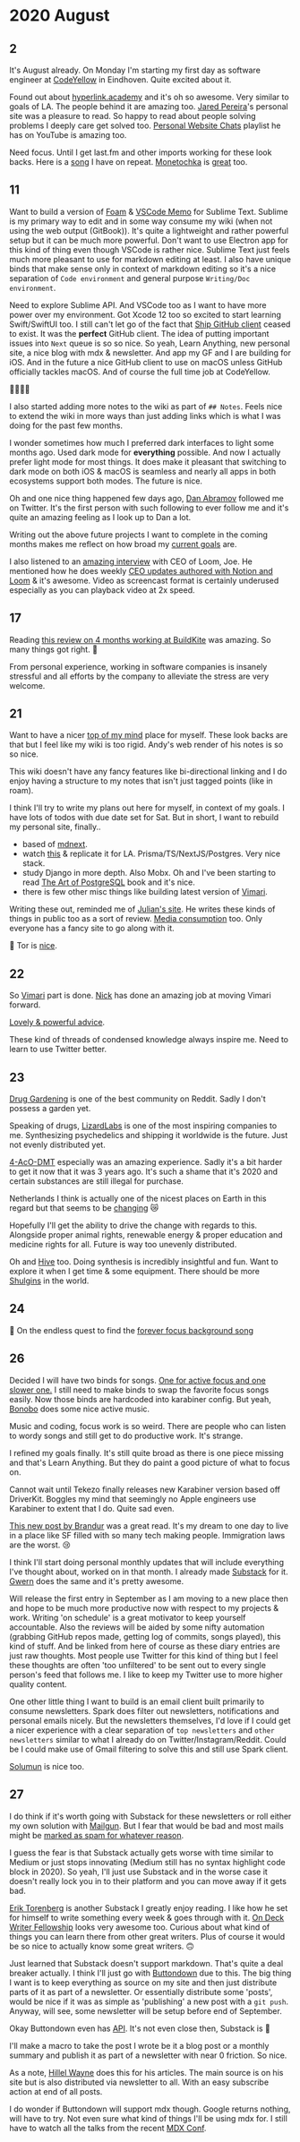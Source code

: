# 2020 August

## 2

It's August already. On Monday I'm starting my first day as software engineer at [CodeYellow](https://www.codeyellow.nl) in Eindhoven. Quite excited about it.

Found out about [hyperlink.academy](https://hyperlink.academy/) and it's oh so awesome. Very similar to goals of LA. The people behind it are amazing too. [Jared Pereira](https://awarm.space/)'s personal site was a pleasure to read. So happy to read about people solving problems I deeply care get solved too. [Personal Website Chats](https://www.youtube.com/playlist?list=PLEXbN99LY3OCarUeXcxWeZzOelXQvVdAA) playlist he has on YouTube is amazing too.

Need focus. Until I get last.fm and other imports working for these look backs. Here is a [song](https://open.spotify.com/track/2KjPs5Tm2gammU8qCRcMLJ?si=YcfspKnDRqGZIE5euriDVg) I have on repeat. [Monetochka](https://open.spotify.com/artist/0yp6xP5xe1qarfugfTixOK?si=18Xqy58aTbqX4XVtOtaHqw) is [great](https://medium.com/@ezhikov/monetochka-622a86e91bd2) too.

## 11

Want to build a version of [Foam](https://jevakallio.github.io/notes/foam-one-month-in) & [VSCode Memo](https://github.com/svsool/vscode-memo) for Sublime Text. Sublime is my primary way to edit and in some way consume my wiki (when not using the web output (GitBook)). It's quite a lightweight and rather powerful setup but it can be much more powerful. Don't want to use Electron app for this kind of thing even though VSCode is rather nice. Sublime Text just feels much more pleasant to use for markdown editing at least. I also have unique binds that make sense only in context of markdown editing so it's a nice separation of `Code environment` and general purpose `Writing/Doc environment`.

Need to explore Sublime API. And VSCode too as I want to have more power over my environment. Got Xcode 12 too so excited to start learning Swift/SwiftUI too. I still can't let go of the fact that [Ship GitHub client](https://www.realartists.com/blog/ship-20.html) ceased to exist. It was the **perfect** GitHub client. The idea of putting important issues into `Next` queue is so so nice. So yeah, Learn Anything, new personal site, a nice blog with mdx & newsletter. And app my GF and I are building for iOS. And in the future a nice GitHub client to use on macOS unless GitHub officially tackles macOS. And of course the full time job at CodeYellow.

👨‍💻👩‍💻

I also started adding more notes to the wiki as part of `## Notes`. Feels nice to extend the wiki in more ways than just adding links which is what I was doing for the past few months.

I wonder sometimes how much I preferred dark interfaces to light some months ago. Used dark mode for **everything** possible. And now I actually prefer light mode for most things. It does make it pleasant that switching to dark mode on both iOS & macOS is seamless and nearly all apps in both ecosystems support both modes. The future is nice.

Oh and one nice thing happened few days ago, [Dan Abramov](https://twitter.com/dan_abramov) followed me on Twitter. It's the first person with such following to ever follow me and it's quite an amazing feeling as I look up to Dan a lot.

Writing out the above future projects I want to complete in the coming months makes me reflect on how broad my [current goals](../../focusing/goals.md) are.

I also listened to an [amazing interview](https://overcast.fm/+OozP23MDM) with CEO of Loom, Joe. He mentioned how he does weekly [CEO updates authored with Notion and Loom](https://twitter.com/yoyo_thomas/status/1258446807597645824) & it's awesome. Video as screencast format is certainly underused especially as you can playback video at 2x speed.

## 17

Reading [this review on 4 months working at BuildKite](https://juanitofatas.com/4-month-buildkite) was amazing. So many things got right. 🌈

From personal experience, working in software companies is insanely stressful and all efforts by the company to alleviate the stress are very welcome.

## 21

Want to have a nicer [top of my mind](https://notes.andymatuschak.org/%C2%A7What%E2%80%99s_top_of_mind) place for myself. These look backs are that but I feel like my wiki is too rigid. Andy's web render of his notes is so so nice.

This wiki doesn't have any fancy features like bi-directional linking and I do enjoy having a structure to my notes that isn't just tagged points (like in roam).

I think I'll try to write my plans out here for myself, in context of my goals. I have lots of todos with due date set for Sat. But in short, I want to rebuild my personal site, finally..

- based of [mdnext](https://github.com/domitriusclark/mdnext).
- watch [this](https://www.youtube.com/watch?v=I6ypD7qv3Z8) & replicate it for LA. Prisma/TS/NextJS/Postgres. Very nice stack.
- study Django in more depth. Also Mobx. Oh and I've been starting to read [The Art of PostgreSQL](https://theartofpostgresql.com/) book and it's nice.
- there is few other misc things like building latest version of [Vimari](https://github.com/nbelzer/vimari).

Writing these out, reminded me of [Julian's site](https://julian.digital/2020/07/12/a-mid-year-check-in-on-my-2020-goals/). He writes these kinds of things in public too as a sort of review. [Media consumption](https://julian.digital/2020/08/02/media-consumption-jul-2020/) too. Only everyone has a fancy site to go along with it.

🎼 Tor is [nice](https://open.spotify.com/track/7vYO7MSeKpjD6y7WscPN3c?si=m09s3fOrSy6lkHwpdug57w).

## 22

So [Vimari](https://twitter.com/nikitavoloboev/status/1297127939767775232) part is done. [Nick](https://nickbelzer.me) has done an amazing job at moving Vimari forward.

[Lovely & powerful advice](https://twitter.com/adamwathan/status/1296447318074568704).

These kind of threads of condensed knowledge always inspire me. Need to learn to use Twitter better.

## 23

[Drug Gardening](https://www.reddit.com/r/druggardening/) is one of the best community on Reddit. Sadly I don't possess a garden yet.

Speaking of drugs, [LizardLabs](https://lizardlabs.eu/) is one of the most inspiring companies to me. Synthesizing psychedelics and shipping it worldwide is the future. Just not evenly distributed yet.

[4-AcO-DMT](https://psychonautwiki.org/wiki/4-AcO-DMT) especially was an amazing experience. Sadly it's a bit harder to get it now that it was 3 years ago. It's such a shame that it's 2020 and certain substances are still illegal for purchase.

Netherlands I think is actually one of the nicest places on Earth in this regard but that seems to be [changing](https://www.reddit.com/r/researchchemicals/comments/ietad5/must_have_chems_before_netherlands_rc_ban/) 😿

Hopefully I'll get the ability to drive the change with regards to this. Alongside proper animal rights, renewable energy & proper education and medicine rights for all. Future is way too unevenly distributed.

Oh and [Hive](https://www.reddit.com/r/TheeHive/) too. Doing synthesis is incredibly insightful and fun. Want to explore it when I get time & some equipment. There should be more [Shulgins](https://en.wikipedia.org/wiki/Alexander_Shulgin) in the world.

## 24

🎼 On the endless quest to find the [forever focus background song](https://open.spotify.com/track/5iZJK7w5mgHwOC8Sjs3eaT?si=ULFGIC7AR2KsaBKx7N_eNQ)

## 26

Decided I will have two binds for songs. [One for active focus and one slower one.](https://github.com/nikitavoloboev/dotfiles/commit/1cd57e2ccc199763f9a30bbd1d463c5b875fe48f) I still need to make binds to swap the favorite focus songs easily. Now those binds are hardcoded into karabiner config. But yeah, [Bonobo](https://open.spotify.com/track/6vgr2cK1a1OXF2IQ9FE8yB?si=ipl7fbnNT8eos9YlUTEWqg) does some nice active music.

Music and coding, focus work is so weird. There are people who can listen to wordy songs and still get to do productive work. It's strange.

I refined my goals finally. It's still quite broad as there is one piece missing and that's Learn Anything. But they do paint a good picture of what to focus on.

Cannot wait until Tekezo finally releases new Karabiner version based off DriverKit. Boggles my mind that seemingly no Apple engineers use Karabiner to extent that I do. Quite sad even.

[This new post by Brandur](https://brandur.org/nanoglyphs/013-remote) was a great read. It's my dream to one day to live in a place like SF filled with so many tech making people. Immigration laws are the worst. 😢

I think I'll start doing personal monthly updates that will include everything I've thought about, worked on in that month. I already made [Substack](https://nikitavoloboev.substack.com/) for it. [Gwern](https://gwern.substack.com) does the same and it's pretty awesome.

Will release the first entry in September as I am moving to a new place then and hope to be much more productive now with respect to my projects & work. Writing 'on schedule' is a great motivator to keep yourself accountable. Also the reviews will be aided by some nifty automation (grabbing GitHub repos made, getting log of commits, songs played), this kind of stuff. And be linked from here of course as these diary entries are just raw thoughts. Most people use Twitter for this kind of thing but I feel these thoughts are often 'too unfiltered' to be sent out to every single person's feed that follows me. I like to keep my Twitter use to more higher quality content.

One other little thing I want to build is an email client built primarily to consume newsletters. Spark does filter out newsletters, notifications and personal emails nicely. But the newsletters themselves, I'd love if I could get a nicer experience with a clear separation of `top newsletters` and `other newsletters` similar to what I already do on Twitter/Instagram/Reddit. Could be I could make use of Gmail filtering to solve this and still use Spark client.

[Solumun](https://open.spotify.com/track/0ukVxZ8pEQIS99zVwboZBV?si=0U1PcT66REOcx5WqwYJHfA) is nice too.

## 27

I do think if it's worth going with Substack for these newsletters or roll either my own solution with [Mailgun](https://www.mailgun.com). But I fear that would be bad and most mails might be [marked as spam for whatever reason](https://brandur.org/nanoglyphs/013-remote).

I guess the fear is that Substack actually gets worse with time similar to Medium or just stops innovating (Medium still has no syntax highlight code block in 2020). So yeah, I'll just use Substack and in the worse case it doesn't really lock you in to their platform and you can move away if it gets bad.

[Erik Torenberg](https://eriktorenberg.substack.com/) is another Substack I greatly enjoy reading. I like how he set for himself to write something every week & goes through with it. [On Deck Writer Fellowship](https://www.beondeck.com/writers) looks very awesome too. Curious about what kind of things you can learn there from other great writers. Plus of course it would be so nice to actually know some great writers. 🙃

Just learned that Substack doesn't support markdown. That's quite a deal breaker actually. I think I'll just go with [Buttondown](https://buttondown.email/) due to this. The big thing I want is to keep everything as source on my site and then just distribute parts of it as part of a newsletter. Or essentially distribute some 'posts', would be nice if it was as simple as 'publishing' a new post with a `git push`. Anyway, will see, some newsletter will be setup before end of September.

Okay Buttondown even has [API](https://buttondown.email/features/api). It's not even close then, Substack is 💩

I'll make a macro to take the post I wrote be it a blog post or a monthly summary and publish it as part of a newsletter with near 0 friction. So nice.

As a note, [Hillel Wayne](https://www.hillelwayne.com/post/j-notation/) does this for his articles. The main source is on his site but is also distributed via newsletter to all. With an easy subscribe action at end of all posts.

I do wonder if Buttondown will support mdx though. Google returns nothing, will have to try. Not even sure what kind of things I'll be using mdx for. I still have to watch all the talks from the recent [MDX Conf](https://mdxjs.com/conf/).

